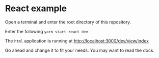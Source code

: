 # React example

Open a terminal and enter the root directory of this repository.

Enter the following `yarn start react dev`

The `html` application is running at [http://localhost:3000/dev/view/index](http://localhost:3000/dev/view/index)

Go ahead and change it to fit your needs. You may want to read the docs.
